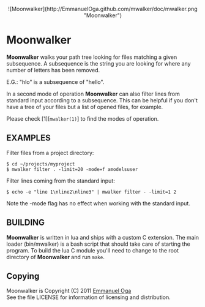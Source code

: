 <p align="center">
![Moonwalker](http://EmmanuelOga.github.com/mwalker/doc/mwalker.png "Moonwalker")
</p>

# Moonwalker

**Moonwalker** walks your path tree looking for files matching a given
subsequence. A subsequence is the string you are looking for where any
number of letters has been removed.

E.G.: "hlo" is a subsequence of "hello".

In a second mode of operation **Moonwalker** can also filter lines from
standard input according to a subsequence. This can be helpful if you
don't have a tree of your files but a list of opened files, for example.

Please check [1][`mwalker(1)`] to find the modes of operation.

[1]: http://EmmanuelOga.github.com/mwalker/doc/mwalker.1.html

## EXAMPLES

Filter files from a project directory:

    $ cd ~/projects/myproject
    $ mwalker filter . -limit=20 -mode=f amodelsuser

Filter lines coming from the standard input:

    $ echo -e "line 1\nline2\nline3" | mwalker filter - -limit=1 2

Note the -mode flag has no effect when working with the standard input.

## BUILDING

**Moonwalker** is written in lua and ships with a custom C extension.
The main loader (bin/mwalker) is a bash script that should take care of
starting the program. To build the lua C module you'll need to change to
the root directory of **Moonwalker** and run `make`.

## Copying

Moonwalker is Copyright (C) 2011 [Emmanuel Oga](http://EmmanuelOga.com)<br/>
See the file LICENSE for information of licensing and distribution.
